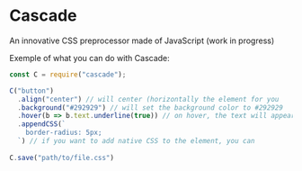 # Cascade
An innovative CSS preprocessor made of JavaScript (work in progress)

Exemple of what you can do with Cascade:
```js
const C = require("cascade");

C("button")
  .align("center") // will center (horizontally the element for you
  .background("#292929") // will set the background color to #292929
  .hover(b => b.text.underline(true)) // on hover, the text will appear underlined
  .appendCSS(`
    border-radius: 5px;
  `) // if you want to add native CSS to the element, you can
  
C.save("path/to/file.css")
```
